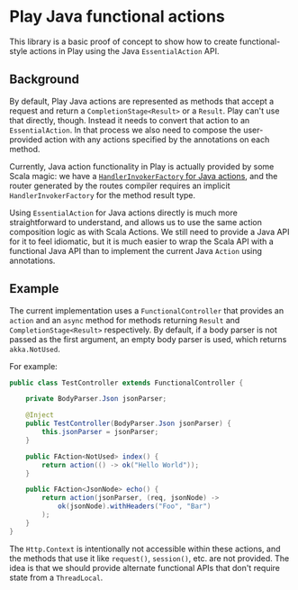 # Play Java functional actions

This library is a basic proof of concept to show how to create functional-style actions in Play using the Java `EssentialAction` API.

## Background

By default, Play Java actions are represented as methods that accept a request and return a `CompletionStage<Result>` or a `Result`. Play can't use that directly, though. Instead it needs to convert that action to an `EssentialAction`. In that process we also need to compose the user-provided action with any actions specified by the annotations on each method.

Currently, Java action functionality in Play is actually provided by some Scala magic: we have a [`HandlerInvokerFactory` for Java actions](https://github.com/playframework/playframework/blob/2.6.6/framework/src/play/src/main/scala/play/core/routing/HandlerInvoker.scala#L133), and the router generated by the routes compiler requires an implicit `HandlerInvokerFactory` for the method result type.

Using `EssentialAction` for Java actions directly is much more straightforward to understand, and allows us to use the same action composition logic as with Scala Actions. We still need to provide a Java API for it to feel idiomatic, but it is much easier to wrap the Scala API with a functional Java API than to implement the current Java `Action` using annotations.

## Example

The current implementation uses a `FunctionalController` that provides an `action` and an `async` method for methods returning `Result` and `CompletionStage<Result>` respectively. By default, if a body parser is not passed as the first argument, an empty body parser is used, which returns `akka.NotUsed`.

For example:

```java
public class TestController extends FunctionalController {

    private BodyParser.Json jsonParser;

    @Inject
    public TestController(BodyParser.Json jsonParser) {
        this.jsonParser = jsonParser;
    }

    public FAction<NotUsed> index() {
        return action(() -> ok("Hello World"));
    }

    public FAction<JsonNode> echo() {
        return action(jsonParser, (req, jsonNode) ->
            ok(jsonNode).withHeaders("Foo", "Bar")
        );
    }
}
```

The `Http.Context` is intentionally not accessible within these actions, and the methods that use it like `request()`, `session()`, etc. are not provided. The idea is that we should provide alternate functional APIs that don't require state from a `ThreadLocal`.
